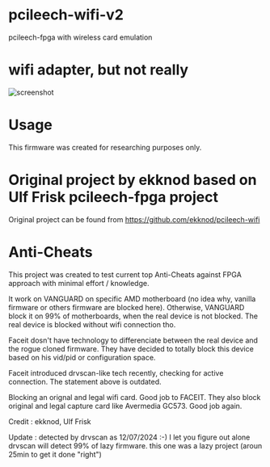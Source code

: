 # pcileech-wifi-v2
pcileech-fpga with wireless card emulation

# wifi adapter, but not really
![screenshot](https://i.imgur.com/kL8ozgs.png)

# Usage
This firmware was created for researching purposes only.  

# Original project by ekknod based on Ulf Frisk pcileech-fpga project
Original project can be found from https://github.com/ekknod/pcileech-wifi

# Anti-Cheats
This project was created to test current top Anti-Cheats against FPGA approach with minimal effort / knowledge.  

It work on VANGUARD on specific AMD motherboard (no idea why, vanilla firmware or others firmware are blocked here).
Otherwise, VANGUARD block it on 99% of motherboards, when the real device is not blocked.
The real device is blocked without wifi connection tho.


Faceit dosn't have technology to differenciate between the real device and the rogue cloned firmware.
They have decided to totally block this device based on his vid/pid or configuration space.

Faceit introduced drvscan-like tech recently, checking for active connection. The statement above is outdated.

Blocking an orignal and legal wifi card. Good job to FACEIT.
They also block original and legal capture card like Avermedia GC573.
Good job again.


Credit : ekknod, Ulf Frisk


Update : detected by drvscan as 12/07/2024 :-) I let you figure out alone
drvscan will detect 99% of lazy firmware. this one was a lazy project (aroun 25min to get it done "right")
